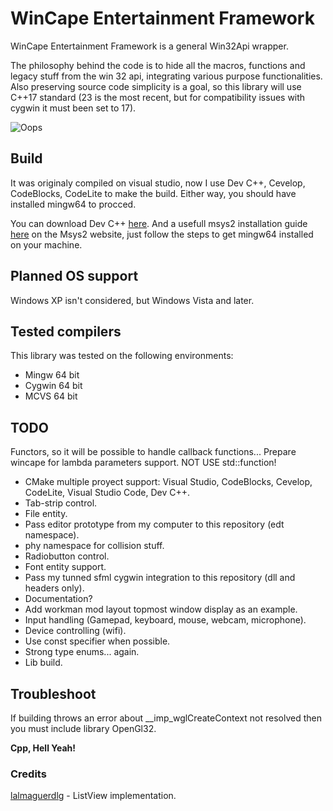 # WinCape Entertainment Framework

WinCape Entertainment Framework is a general Win32Api wrapper. 

The philosophy behind the code is to hide all the macros, functions and legacy stuff from the win 32 api, integrating various purpose functionalities. Also preserving source code simplicity is a goal, so this library will use C++17 standard (23 is the most recent, but for compatibility issues with cygwin it must been set to 17).

![Oops](https://res.cloudinary.com/dc5vwax2d/image/upload/v1659298089/CapturaWinCape_l5knoe.png "Little Showcase Window")

## Build

It was originaly compiled on visual studio, now I use Dev C++, Cevelop, CodeBlocks, CodeLite to make the build. Either way, you should have installed mingw64 to procced. 

You can download Dev C++ [here](https://sourceforge.net/projects/dev-cpp/files/Binaries/Dev-C%2B%2B%204.9.9.2/devcpp-4.9.9.2_setup.exe/download).
And a usefull msys2 installation guide [here](https://www.msys2.org/) on the Msys2 website, just follow the steps to get mingw64 installed on your machine.

## Planned OS support

Windows XP isn't considered, but Windows Vista and later.

## Tested compilers

This library was tested on the following environments:
* Mingw 64 bit
* Cygwin 64 bit
* MCVS 64 bit

## TODO

Functors, so it will be possible to handle callback functions... Prepare wincape for lambda parameters support. NOT USE std::function!
* CMake multiple proyect support: Visual Studio, CodeBlocks, Cevelop, CodeLite, Visual Studio Code, Dev C++.
* Tab-strip control.
* File entity.
* Pass editor prototype from my computer to this repository (edt namespace).
* phy namespace for collision stuff.
* Radiobutton control.
* Font entity support.
* Pass my tunned sfml cygwin integration to this repository (dll and headers only).
* Documentation?
* Add workman mod layout topmost window display as an example.
* Input handling (Gamepad, keyboard, mouse, webcam, microphone).
* Device controlling (wifi).
* Use const specifier when possible.
* Strong type enums... again.
* Lib build.

## Troubleshoot

If building throws an error about __imp_wglCreateContext not resolved then you must include library OpenGl32.

**Cpp, Hell Yeah!**

### Credits

[lalmaguerdlg](https://github.com/lalmaguerdlg) - ListView implementation.

